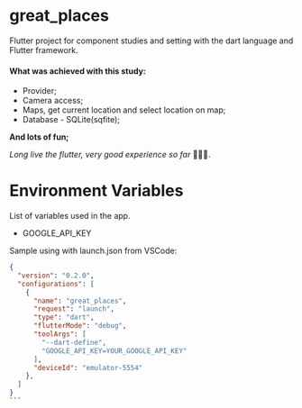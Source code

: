 # great_places

Flutter project for component studies and setting with the dart language and Flutter framework. 

#### What was achieved with this study:
- Provider;
- Camera access;
- Maps, get current location and select location on map;
- Database - SQLite(sqfite);

**And lots of fun;**

_Long live the flutter, very good experience so far_ 🙌🏽🥰.

# Environment Variables
List of variables used in the app.
- GOOGLE_API_KEY

Sample using with launch.json from VSCode:
```` json
{
  "version": "0.2.0",
  "configurations": [
    {
      "name": "great_places",
      "request": "launch",
      "type": "dart",
      "flutterMode": "debug",
      "toolArgs": [
        "--dart-define",
        "GOOGLE_API_KEY=YOUR_GOOGLE_API_KEY"
      ],
      "deviceId": "emulator-5554"
    },
  ]
}
```
